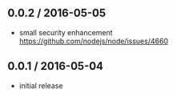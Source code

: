 0.0.2 / 2016-05-05
------------------
- small security enhancement https://github.com/nodejs/node/issues/4660

0.0.1 / 2016-05-04
------------------
- initial release

